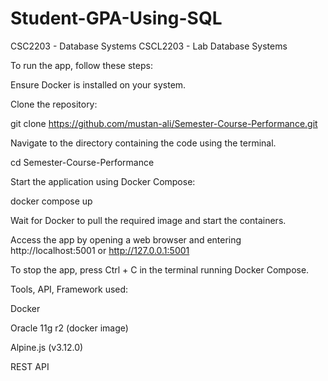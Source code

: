 # Student-GPA-Using-SQL
CSC2203 - Database Systems
CSCL2203 - Lab Database Systems


To run the app, follow these steps:

Ensure Docker is installed on your system.

Clone the repository:

git clone https://github.com/mustan-ali/Semester-Course-Performance.git

Navigate to the directory containing the code using the terminal.

cd Semester-Course-Performance

Start the application using Docker Compose:

docker compose up

Wait for Docker to pull the required image and start the containers.

Access the app by opening a web browser and entering http://localhost:5001 or http://127.0.0.1:5001

To stop the app, press Ctrl + C in the terminal running Docker Compose.


Tools, API, Framework used:

Docker

Oracle 11g r2 (docker image)

Alpine.js (v3.12.0)

REST API
